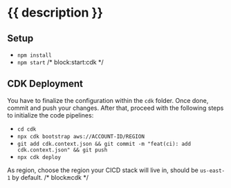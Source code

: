 # {{ description }}

## Setup

- `npm install`
- `npm start`
/* block:start:cdk */
## CDK Deployment

You have to finalize the configuration within the `cdk` folder. Once done, commit and push your changes. After that,
proceed with the following steps to initialize the code pipelines:

- `cd cdk`
- `npx cdk bootstrap aws://ACCOUNT-ID/REGION` 
- `git add cdk.context.json && git commit -m "feat(ci): add cdk.context.json" && git push`
- `npx cdk deploy`

As region, choose the region your CICD stack will live in, should be `us-east-1` by default.
/* block:end:cdk */
